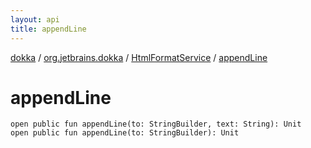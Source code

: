 ```yaml
---
layout: api
title: appendLine
---
```

[dokka](../../index.html) / [org.jetbrains.dokka](../index.html) / [HtmlFormatService](index.html) / [appendLine](appendLine.html)


# appendLine



```
open public fun appendLine(to: StringBuilder, text: String): Unit
open public fun appendLine(to: StringBuilder): Unit
```


